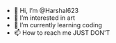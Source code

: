 - 👋 Hi, I’m @Harshal623
- 👀 I’m interested in art
- 🌱 I’m currently learning coding
- 📫 How to reach me JUST DON'T
<!---
Harshal623/Harshal623 is a ✨ special ✨ repository because its `README.md` (this file) appears on your GitHub profile.
You can click the Preview link to take a look at your changes.
--->
